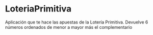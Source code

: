 # LoteriaPrimitiva
Aplicación que te hace las apuestas de la Lotería Primitiva. 
Devuelve 6 números ordenados de menor a mayor más el complementario
